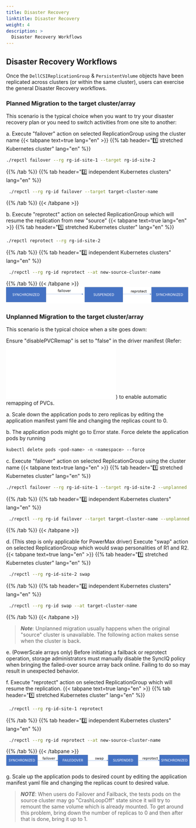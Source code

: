 ```yaml
---
title: Disaster Recovery
linktitle: Disaster Recovery
weight: 4
description: >
  Disaster Recovery Workflows
---
```


## Disaster Recovery Workflows

Once the `DellCSIReplicationGroup` & `PersistentVolume` objects have been replicated across clusters (or within the same cluster), users can exercise the general Disaster Recovery workflows.

### Planned Migration to the target cluster/array
This scenario is the typical choice when you want to try your disaster recovery plan or you need to switch activities from one site to another: 

a. Execute "failover" action on selected ReplicationGroup using the cluster name
{{< tabpane text=true lang="en" >}} {{% tab header="1️⃣ stretched Kubernetes cluster" lang="en" %}}
   ```bash
   ./repctl failover --rg rg-id-site-1 --target rg-id-site-2
   ```
{{% /tab %}}
{{% tab header="2️⃣ independent Kubernetes clusters" lang="en" %}}
   ```bash
    ./repctl --rg rg-id failover --target target-cluster-name
   ```
{{% /tab %}}
{{< /tabpane >}}

b. Execute "reprotect" action on selected ReplicationGroup which will resume the replication from new "source"
{{< tabpane text=true lang="en" >}} {{% tab header="1️⃣ stretched Kubernetes cluster" lang="en" %}}
   ```bash
   ./repctl reprotect --rg rg-id-site-2
   ```
{{% /tab %}}
{{% tab header="2️⃣ independent Kubernetes clusters" lang="en" %}}

   ```bash
    ./repctl --rg rg-id reprotect --at new-source-cluster-name
   ```
{{% /tab %}}
{{< /tabpane >}}
![state_changes1](../../../../images/replication/state_changes1.png)

### Unplanned Migration to the target cluster/array
This scenario is the typical choice when a site goes down: 

Ensure "disablePVCRemap" is set to "false" in the driver manifest (Refer: ![pvc-remap](../../concepts/replication/pvc-remap.md)) to enable automatic remapping of PVCs.

a. Scale down the application pods to zero replicas by editing the application manifest yaml file and changing the replicas count to 0.

b. The application pods might go to Error state. Force delete the application pods by running

   ```bash
   kubectl delete pods <pod-name> -n <namespace> --force
   ```

c. Execute "failover" action on selected ReplicationGroup using the cluster name
{{< tabpane text=true lang="en" >}} {{% tab header="1️⃣ stretched Kubernetes cluster" lang="en" %}}
   ```bash
   ./repctl failover --rg rg-id-site-1 --target rg-id-site-2 --unplanned
   ```
{{% /tab %}}
{{% tab header="2️⃣ independent Kubernetes clusters" lang="en" %}}
   ```bash
    ./repctl --rg rg-id failover --target target-cluster-name --unplanned 
   ```
{{% /tab %}}
{{< /tabpane >}}

d. (This step is only applicable for PowerMax driver) Execute "swap" action on selected ReplicationGroup which would swap personalities of R1 and R2.
{{< tabpane text=true lang="en" >}} {{% tab header="1️⃣ stretched Kubernetes cluster" lang="en" %}}
   ```bash
    ./repctl --rg rg-id-site-2 swap
   ```
{{% /tab %}}
{{% tab header="2️⃣ independent Kubernetes clusters" lang="en" %}}
   ```bash    
    ./repctl --rg rg-id swap --at target-cluster-name
   ```
{{% /tab %}}
{{< /tabpane >}}

> _**Note**_: Unplanned migration usually happens when the original "source" cluster is unavailable. The following action makes sense when the cluster is back.

e. (PowerScale arrays only) Before initiating a failback or reprotect operation, storage administrators must manually disable the SyncIQ policy when bringing the failed-over source array back online. Failing to do so may result in unexpected behavior.

f. Execute "reprotect" action on selected ReplicationGroup which will resume the replication.
{{< tabpane text=true lang="en" >}} {{% tab header="1️⃣ stretched Kubernetes cluster" lang="en" %}}
   ```bash    
    ./repctl --rg rg-id-site-1 reprotect
   ```
{{% /tab %}}
{{% tab header="2️⃣ independent Kubernetes clusters" lang="en" %}}
   ```bash
    ./repctl --rg rg-id reprotect --at new-source-cluster-name
   ```
{{% /tab %}}
{{< /tabpane >}}
![state_changes2](../../../../images/replication/state_changes2.png) 

g. Scale up the application pods to desired count by editing the application manifest yaml file and changing the replicas count to desired value.
      

> _**NOTE**_: When users do Failover and Failback, the tests pods on the source cluster may go "CrashLoopOff" state since it will try to remount the same volume which is already mounted. To get around this problem, bring down the number of replicas to 0 and then after that is done, bring it up to 1.


